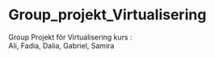 # Group_projekt_Virtualisering
Group Projekt för Virtualisering kurs :                                                                                                            
Ali, Fadia, Dalia, Gabriel, Samira
